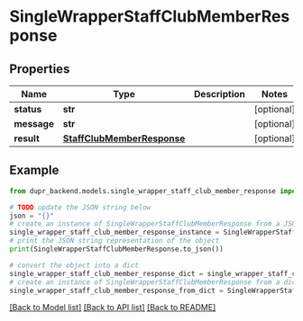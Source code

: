 # SingleWrapperStaffClubMemberResponse


## Properties

Name | Type | Description | Notes
------------ | ------------- | ------------- | -------------
**status** | **str** |  | [optional] 
**message** | **str** |  | [optional] 
**result** | [**StaffClubMemberResponse**](StaffClubMemberResponse.md) |  | [optional] 

## Example

```python
from dupr_backend.models.single_wrapper_staff_club_member_response import SingleWrapperStaffClubMemberResponse

# TODO update the JSON string below
json = "{}"
# create an instance of SingleWrapperStaffClubMemberResponse from a JSON string
single_wrapper_staff_club_member_response_instance = SingleWrapperStaffClubMemberResponse.from_json(json)
# print the JSON string representation of the object
print(SingleWrapperStaffClubMemberResponse.to_json())

# convert the object into a dict
single_wrapper_staff_club_member_response_dict = single_wrapper_staff_club_member_response_instance.to_dict()
# create an instance of SingleWrapperStaffClubMemberResponse from a dict
single_wrapper_staff_club_member_response_from_dict = SingleWrapperStaffClubMemberResponse.from_dict(single_wrapper_staff_club_member_response_dict)
```
[[Back to Model list]](../README.md#documentation-for-models) [[Back to API list]](../README.md#documentation-for-api-endpoints) [[Back to README]](../README.md)


